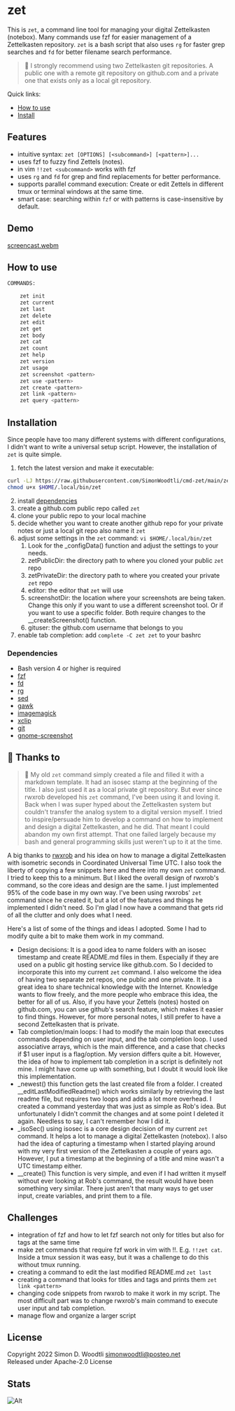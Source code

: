 # zet

This is `zet`, a command line tool for managing your digital Zettelkasten
(notebox). Many commands use fzf for easier management of a Zettelkasten
repository. `zet` is a bash script that also uses `rg` for faster grep searches
and `fd` for better filename search performance.

> 🧐 I strongly recommend using two Zettelkasten git repositories. A public one
with a remote git repository on github.com and a private one that exists only
as a local git repository.

Quick links:

* [How to use]
* [Install]

## Features

* intuitive syntax: `zet [OPTIONS] [<subcommand>] [<pattern>]...`
* uses  fzf to fuzzy find Zettels (notes).
* in vim `!!zet <subcommand>` works with fzf
* uses `rg` and `fd` for grep and find replacements for better performance.
* supports parallel command execution: Create or edit Zettels in different tmux
  or terminal windows at the same time.
* smart case: searching within `fzf` or with patterns is case-insensitive by
  default.

## Demo

[screencast.webm](https://user-images.githubusercontent.com/66033447/209848299-2d3f7c8b-7ee6-4044-b7ef-61a54c78d10b.webm)

## How to use

~~~bash
COMMANDS:

    zet init
    zet current
    zet last
    zet delete
    zet edit
    zet get
    zet body
    zet cat
    zet count
    zet help
    zet version
    zet usage
    zet screenshot <pattern>
    zet use <pattern>
    zet create <pattern>
    zet link <pattern>
    zet query <pattern>
~~~

## Installation

Since people have too many different systems with different configurations,
I didn't want to write a universal setup script. However, the installation of
`zet` is quite simple.

1. fetch the latest version and make it executable:

```bash
curl -LJ https://raw.githubusercontent.com/SimonWoodtli/cmd-zet/main/zet -o $HOME/.local/bin/zet
chmod u+x $HOME/.local/bin/zet
```

2. install [dependencies]
3. create a github.com public repo called `zet` 
4. clone your public repo to your local machine
5. decide whether you want to create another github repo for your private notes
   or just a local git repo also name it `zet`
6. adjust some settings in the `zet` command: `vi $HOME/.local/bin/zet`
    1. Look for the \_configData() function and adjust the settings to your
       needs.
    1. zetPublicDir: the directory path to where you cloned your public `zet`
       repo
    1. zetPrivateDir: the directory path to where you created your private
       `zet` repo
    1. editor: the editor that `zet` will use
    1. screenshotDir: the location where your screenshots are being taken.
       Change this only if you want to use a different screenshot tool. Or if
       you want to use a specific folder. Both require changes to the
       \_\_createScreenshot() function.
    1. gituser: the github.com username that belongs to you
7. enable tab completion: add `complete -C zet zet` to your bashrc

### Dependencies

* Bash version 4 or higher is required
* [fzf]
* [fd]
* [rg]
* [sed]
* [gawk]
* [imagemagick]
* [xclip]
* [git]
* [gnome-screenshot]

## 🙏 Thanks to 

> 📝 My old `zet` command simply created a file and filled it with a markdown
template. It had an isosec stamp at the beginning of the title. I also just
used it as a local private git repository. But ever since rwxrob developed his
`zet` command, I've been using it and loving it. Back when I was super hyped
about the Zettelkasten system but couldn't transfer the analog system to
a digital version myself. I tried to inspire/persuade him to develop a command
on how to implement and design a digital Zettelkasten, and he did. That meant
I could abandon my own first attempt. That one failed largely because my bash
and general programming skills just weren't up to it at the time.

A big thanks to [rwxrob] and his idea on how to manage a digital Zettelkasten
with isometric seconds in Coordinated Universal Time UTC.
I also took the liberty of copying a few snippets here and there into my own
`zet` command. I tried to keep this to a minimum. But I liked the overall
design of rwxrob's command, so the core ideas and design are the same. I just
implemented 95% of the code base in my own way. I've been using rwxrobs' `zet`
command since he created it, but a lot of the features and things he
implemented I didn't need. So I'm glad I now have a command that gets rid of
all the clutter and only does what I need.

Here's a list of some of the things and ideas I adopted. Some I had to modify
quite a bit to make them work in my command.

- Design decisions: It is a good idea to name folders with an isosec timestamp
  and create README.md files in them. Especially if they are used on a public
  git hosting service like github.com. So I decided to incorporate this into my
  current `zet` command. I also welcome the idea of having two separate zet
  repos, one public and one private. It is a great idea to share technical
  knowledge with the Internet. Knowledge wants to flow freely, and the more
  people who embrace this idea, the better for all of us. Also, if you have
  your Zettels (notes) hosted on github.com, you can use github's search
  feature, which makes it easier to find things. However, for more personal
  notes, I still prefer to have a second Zettelkasten that is private.
- Tab completion/main loops: I had to modify the main loop that executes
  commands depending on user input, and the tab completion loop. I used
  associative arrays, which is the main difference, and a case that checks if
  \$1 user input is a flag/option. My version differs quite a bit. However, the
  idea of how to implement tab completion in a script is definitely not mine.
  I might have come up with something, but I doubt it would look like this
  implementation.
- \_newest() this function gets the last created file from a folder. I created
  \_\_editLastModifiedReadme() which works similarly by retrieving the last
  readme file, but requires two loops and adds a lot more overhead. I created
  a command yesterday that was just as simple as Rob's idea. But unfortunately
  I didn't commit the changes and at some point I deleted it again. Needless to
  say, I can't remember how I did it.
- \_isoSec() using isosec is a core design decision of my current `zet`
  command. It helps a lot to manage a digital Zettelkasten (notebox). I also
  had the idea of capturing a timestamp when I started playing around with my
  very first version of the Zettelkasten a couple of years ago. However, I put
  a timestamp at the beginning of a title and mine wasn't a UTC timestamp
  either.  
- \_\_create() This function is very simple, and even if I had written it
  myself without ever looking at Rob's command, the result would have been
  something very similar. There just aren't that many ways to get user input,
  create variables, and print them to a file.

## Challenges

* integration of fzf and how to let fzf search not only for titles but also for
  tags at the same time
* make zet commands that require fzf work in vim with !!. E.g. `!!zet cat`.
  Inside a tmux session it was easy, but it was a challenge to do this without
  tmux running.
* creating a command to edit the last modified README.md `zet last`
* creating a command that looks for titles and tags and prints them `zet link
  <pattern>`
* changing code snippets from rwxrob to make it work in my script. The most
  difficult part was to change rwxrob's main command to execute user input and
  tab completion.
* manage flow and organize a larger script

## License

Copyright 2022 Simon D. Woodtli <simonwoodtli@posteo.net>  
Released under Apache-2.0 License  

## Stats

![Alt](https://repobeats.axiom.co/api/embed/87f4865318b3d00fa3ff94a8bc9dce89fffbbc96.svg "Repobeats analytics image")

[rwxrob]: <https://github.com/rwxrob/>
[Install]: <#installation>
[How to use]: <#how-to-use>
[dependencies]: <#dependencies>
[fzf]: <https://github.com/junegunn/fzf>
[fd]: <https://github.com/sharkdp/fd>
[rg]: <https://github.com/BurntSushi/ripgrep>
[sed]: <https://pkgs.org/search/?q=sed>
[gawk]: <https://pkgs.org/search/?q=gawk>
[imagemagick]: <https://pkgs.org/search/?q=imagemagick>
[xclip]: <https://pkgs.org/search/?q=xclip>
[git]: <https://pkgs.org/search/?q=git>
[gnome-screenshot]: <https://pkgs.org/search/?q=gnome-screenshot>
